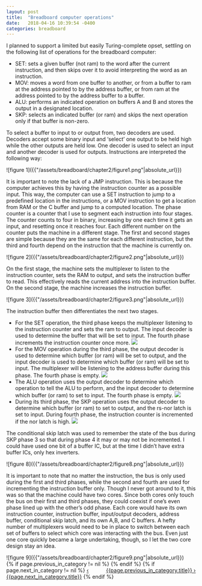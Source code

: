 ```yaml
---
layout: post
title:  "Breadboard computer operations"
date:   2018-04-16 10:39:54 -0400
categories: breadboard
---
```

<p>
I planned to support a limited but easily Turing-complete opset, settling on the following list of operations for the breadboard computer:
</p>
<ul>
	<li>
	SET: sets a given buffer (not ram) to the word after the current instruction, and then skips over it to avoid interpreting the word as an instruction.
	</li>
	<li>
	MOV: moves a word from one buffer to another, or from a buffer to ram at the address pointed to by the address buffer, or from ram at the address pointed to by the address buffer to a buffer.
	</li>
	<li>
	ALU: performs an indicated operation on buffers A and B and stores the output in a designated location.
	</li>
	<li>
	SKP: selects an indicated buffer (or ram) and skips the next operation only if that buffer is non-zero.
	</li>
</ul>
<p>
To select a buffer to input to or output from, two decoders are used. Decoders accept some binary input and ‘select’ one output to be held high while the other outputs are held low. One decoder is used to select an input and another decoder is used for outputs.
Instructions are interpreted the following way:
</p>
![figure 1]({{"/assets/breadboard/chapter2/figure1.png"|absolute_url}})
<p>
It is important to note the lack of a JMP instruction. This is because the computer achieves this by having the instruction counter as a possible input. This way, the computer can use a SET instruction to jump to a predefined location in the instructions, or a MOV instruction to get a location from RAM or the C buffer and jump to a computed location.
The phase counter is a counter that I use to segment each instruction into four stages. The counter counts to four in binary, increasing by one each time it gets an input, and resetting once it reaches four. Each different number on the counter puts the machine in a different stage. The first and second stages are simple because they are the same for each different instruction, but the third and fourth depend on the instruction that the machine is currently on. 
</p>
![figure 2]({{"/assets/breadboard/chapter2/figure2.png"|absolute_url}})
<p>
On the first stage, the machine sets the multiplexer to listen to the instruction counter, sets the RAM to output, and sets the instruction buffer to read. This effectively reads the current address into the instruction buffer.
On the second stage, the machine increases the instruction buffer.
</p>
![figure 3]({{"/assets/breadboard/chapter2/figure3.png"|absolute_url}})
<p>
The instruction buffer then differentiates the next two stages.
</p>
<ul>
	<li>
	For the SET operation, the third phase keeps the multiplexer listening to the instruction counter and sets the ram to output. The input decoder is used to determine the buffer that will be set to input. The fourth phase increments the instruction counter once more. 
	<img src="{{"/assets/breadboard/chapter2/figure4.png"|absolute_url}}">
	</li>
	<li>
	For the MOV operation during the third phase, the output decoder is used to determine which buffer (or ram) will be set to output, and the input decoder is used to determine which buffer (or ram) will be set to input. The multiplexer will be listening to the address buffer during this phase. The fourth phase is empty. 
	<img src="{{"/assets/breadboard/chapter2/figure5.png"|absolute_url}}">
	</li>
	<li>
	The ALU operation uses the output decoder to determine which operation to tell the ALU to perform, and the input decoder to determine which buffer (or ram) to set to input. The fourth phase is empty. 
	<img src="{{"/assets/breadboard/chapter2/figure6.png"|absolute_url}}">
	</li>
	<li>
	During its third phase, the SKP operation uses the output decoder to determine which buffer (or ram) to set to output, and the rs-nor latch is set to input. During fourth phase, the instruction counter is incremented if the nor latch is high. 
	<img src="{{"/assets/breadboard/chapter2/figure7.png"|absolute_url}}">
	</li>
</ul>
<p>
The conditional skip latch was used to remember the state of the bus during SKP phase 3 so that during phase 4 it may or may not be incremented. I could have used one bit of a buffer IC, but at the time I didn’t have extra buffer ICs, only hex inverters. 
</p>
![figure 8]({{"/assets/breadboard/chapter2/figure8.png"|absolute_url}})
<p>
It is important to note that no matter the instruction, the bus is only used during the first and third phases, while the second and fourth are used for incrementing the instruction buffer only. Though I never got around to it, this was so that the machine could have two cores. Since both cores only touch the bus on their first and third phases, they could coexist if one’s even phase lined up with the other’s odd phase. Each core would have its own instruction counter, instruction buffer, input/output decoders, address buffer, conditional skip latch, and its own A,B, and C buffers. A hefty number of multiplexers would need to be in place to switch between each set of buffers to select which core was interacting with the bus. Even just one core quickly became a large undertaking, though, so I let the two core design stay an idea. 
</p>
![figure 9]({{"/assets/breadboard/chapter2/figure9.png"|absolute_url}})


<div>
{% if page.previous_in_category != nil %}
<a href="{{page.previous_in_category.url}}" style="float:right;">{{page.previous_in_category.title}} &#8250;</a>
{% endif %}
{% if page.next_in_category != nil %}
<a href="{{page.next_in_category.url}}" class="float:left;">&#8249; {{page.next_in_category.title}}</a>
{% endif %}
</div>
